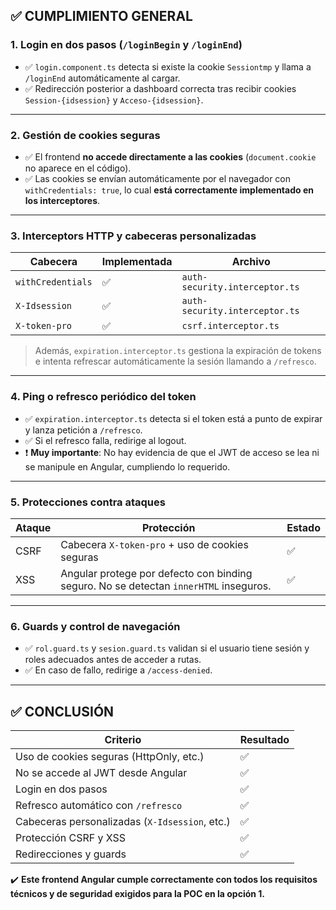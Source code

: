 ## ✅ CUMPLIMIENTO GENERAL

### 1. **Login en dos pasos (`/loginBegin` y `/loginEnd`)**

* ✅ `login.component.ts` detecta si existe la cookie `Sessiontmp` y llama a `/loginEnd` automáticamente al cargar.
* ✅ Redirección posterior a dashboard correcta tras recibir cookies `Session-{idsession}` y `Acceso-{idsession}`.

---

### 2. **Gestión de cookies seguras**

* ✅ El frontend **no accede directamente a las cookies** (`document.cookie` no aparece en el código).
* ✅ Las cookies se envían automáticamente por el navegador con `withCredentials: true`, lo cual **está correctamente implementado en los interceptores**.

---

### 3. **Interceptors HTTP y cabeceras personalizadas**

| Cabecera          | Implementada | Archivo                        |
| ----------------- | ------------ | ------------------------------ |
| `withCredentials` | ✅            | `auth-security.interceptor.ts` |
| `X-Idsession`     | ✅            | `auth-security.interceptor.ts` |
| `X-token-pro`     | ✅            | `csrf.interceptor.ts`          |

> Además, `expiration.interceptor.ts` gestiona la expiración de tokens e intenta refrescar automáticamente la sesión llamando a `/refresco`.

---

### 4. **Ping o refresco periódico del token**

* ✅ `expiration.interceptor.ts` detecta si el token está a punto de expirar y lanza petición a `/refresco`.
* ✅ Si el refresco falla, redirige al logout.
* ❗ **Muy importante**: No hay evidencia de que el JWT de acceso se lea ni se manipule en Angular, cumpliendo lo requerido.

---

### 5. **Protecciones contra ataques**

| Ataque | Protección                                                                            | Estado |
| ------ | ------------------------------------------------------------------------------------- | ------ |
| CSRF   | Cabecera `X-token-pro` + uso de cookies seguras                                       | ✅      |
| XSS    | Angular protege por defecto con binding seguro. No se detectan `innerHTML` inseguros. | ✅      |

---

### 6. **Guards y control de navegación**

* ✅ `rol.guard.ts` y `sesion.guard.ts` validan si el usuario tiene sesión y roles adecuados antes de acceder a rutas.
* ✅ En caso de fallo, redirige a `/access-denied`.

---

## ✅ CONCLUSIÓN

| Criterio                                       | Resultado |
| ---------------------------------------------- | --------- |
| Uso de cookies seguras (HttpOnly, etc.)        | ✅         |
| No se accede al JWT desde Angular              | ✅         |
| Login en dos pasos                             | ✅         |
| Refresco automático con `/refresco`            | ✅         |
| Cabeceras personalizadas (`X-Idsession`, etc.) | ✅         |
| Protección CSRF y XSS                          | ✅         |
| Redirecciones y guards                         | ✅         |

✔️ **Este frontend Angular cumple correctamente con todos los requisitos técnicos y de seguridad exigidos para la POC en la opción 1.**
